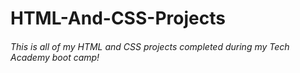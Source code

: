 # HTML-And-CSS-Projects
###### This is all of my HTML and CSS projects completed during my Tech Academy boot camp!
